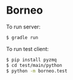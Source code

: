 # Borneo

To run server:

```bash
$ gradle run
```

To run test client:

```bash
$ pip install pyzmq
$ cd test/main/python
$ python -m borneo.test
```
